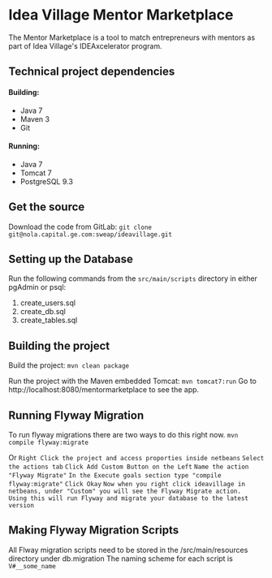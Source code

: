 Idea Village Mentor Marketplace
===============================
The Mentor Marketplace is a tool to match entrepreneurs with mentors as part of Idea Village's IDEAxcelerator program.

Technical project dependencies
------------------------------
#### Building:
- Java 7
- Maven 3
- Git

#### Running:
- Java 7
- Tomcat 7
- PostgreSQL 9.3

Get the source
--------------
Download the code from GitLab:
`git clone git@nola.capital.ge.com:sweap/ideavillage.git`

Setting up the Database
-----------------------
Run the following commands from the `src/main/scripts` directory in either pgAdmin or psql:
1. create_users.sql
2. create_db.sql
3. create_tables.sql

Building the project
--------------------
Build the project:
`mvn clean package`

Run the project with the Maven embedded Tomcat:
`mvn tomcat7:run`
Go to http://localhost:8080/mentormarketplace to see the app.

Running Flyway Migration
------------------------
To run flyway migrations there are two ways to do this right now.
`mvn compile flyway:migrate`

Or
`Right Click the project and access proporties inside netbeans`
`Select the actions tab`
`Click Add Custom Button on the Left`
`Name the action "Flyway Migrate"`
`In the Execute goals section type "compile flyway:migrate"`
`Click Okay`
`Now when you right click ideavillage in netbeans, under "Custom" you will see the Flyway Migrate action.  Using this will run Flyway and migrate your database to the latest version`

Making Flyway Migration Scripts
--------------------------------
All Flway migration scripts need to be stored in the /src/main/resources directory under db.migration
The naming scheme for each script is
` V#__some_name`
